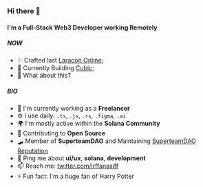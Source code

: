 ### Hi there 👋

#### I'm a Full-Stack Web3 Developer working Remotely
##### NOW

- ✨ Crafted last [Laracon Online](https://snappy-plugin.net);
- 🥊 Currently Building [Cubic](https://twitter.com/CubicFund);
- 🍑 What about this?

##### BIO

- 🏢 I'm currently working as a  **Freelancer**
- ⚙️ I use daily: `.ts`, `.js`, `.rs`, `.figma`, `.ai`
- 🌍 I'm mostly active within the **Solana Community**
- 🌱 Contributing to **Open Source**
- 🛹 Member of **SuperteamDAO** and Maintaining [SuperteamDAO Reputation](https://github.com/superteamDAO)
- 💬 Ping me about  **ui/ux**, **solana**, **development**
- 📫 Reach me: [twitter.com/irffanasiff](https://twitter.com/irffanasiff)
- ⚡️ Fun fact: I'm a huge fan of Harry Potter
